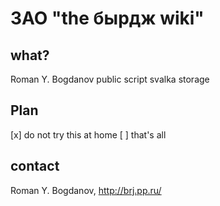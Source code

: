 ЗАО "the бырдж wiki"
====================

## what?
Roman Y. Bogdanov public script svalka storage

## Plan

[x] do not try this at home
[ ] that's all

## contact

Roman Y. Bogdanov, http://brj.pp.ru/
